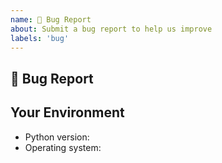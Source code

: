 ```yaml
---
name: 🐛 Bug Report
about: Submit a bug report to help us improve
labels: 'bug'
---
```


## 🐛 Bug Report

<!-- Put bug description here -->


## Your Environment

<!-- Include as many relevant details about the environment you experienced the bug in -->

- Python version:
- Operating system:
